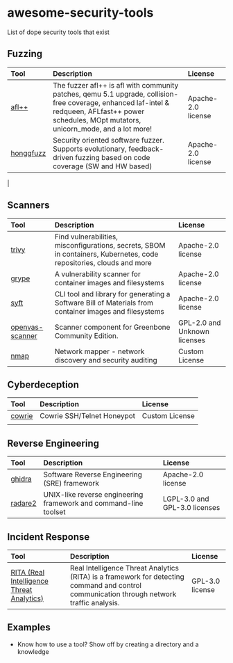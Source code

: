 # awesome-security-tools
List of dope security tools that exist 

<!-- 

To start a new section:

| Tool  | Description | License
| :---- | :------     | :-----

--> 

## Fuzzing

| Tool  | Description | License
| :---- | :------     | :-----
| [afl++](https://github.com/AFLplusplus/AFLplusplus) |  The fuzzer afl++ is afl with community patches, qemu 5.1 upgrade, collision-free coverage, enhanced laf-intel & redqueen, AFLfast++ power schedules, MOpt mutators, unicorn_mode, and a lot more! | Apache-2.0 license
| [honggfuzz](https://github.com/google/honggfuzz) |  Security oriented software fuzzer. Supports evolutionary, feedback-driven fuzzing based on code coverage (SW and HW based) | Apache-2.0 license
| 

## Scanners 
| Tool  | Description | License
| :---- | :------     | :-----
| [trivy](https://github.com/aquasecurity/trivy) | Find vulnerabilities, misconfigurations, secrets, SBOM in containers, Kubernetes, code repositories, clouds and more | Apache-2.0 license
| [grype](https://github.com/anchore/grype) |  A vulnerability scanner for container images and filesystems | Apache-2.0 license
| [syft](https://github.com/anchore/syft) |  CLI tool and library for generating a Software Bill of Materials from container images and filesystems | Apache-2.0 license
| [openvas-scanner](https://github.com/greenbone/openvas-scanner) | Scanner component for Greenbone Community Edition. | GPL-2.0 and Unknown licenses
| [nmap](https://github.com/nmap/nmap) | Network mapper - network discovery and security auditing | Custom License


## Cyberdeception

| Tool  | Description | License
| :---- | :------     | :-----
| [cowrie](https://github.com/cowrie/cowrie) |  Cowrie SSH/Telnet Honeypot | Custom License
| | | 

## Reverse Engineering
| Tool  | Description | License
| :---- | :------     | :-----
| [ghidra](https://github.com/NationalSecurityAgency/ghidra) | Software Reverse Engineering (SRE) framework | Apache-2.0 license
| [radare2](https://github.com/radareorg/radare2) |  UNIX-like reverse engineering framework and command-line toolset  | LGPL-3.0 and GPL-3.0 licenses


## Incident Response
| Tool  | Description | License
| :---- | :------     | :-----
| [RITA (Real Intelligence Threat Analytics)](https://github.com/activecm/rita) |  Real Intelligence Threat Analytics (RITA) is a framework for detecting command and control communication through network traffic analysis. | GPL-3.0 license

## Examples
- Know how to use a tool? Show off by creating a directory and a knowledge 
